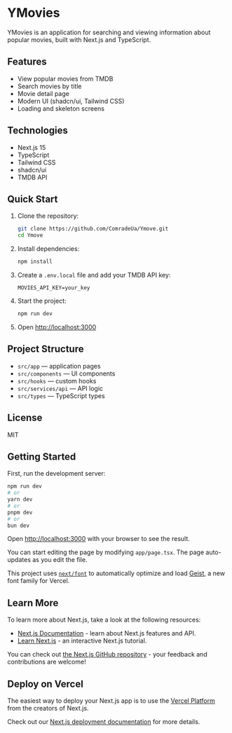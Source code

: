 
# YMovies

YMovies is an application for searching and viewing information about popular movies, built with Next.js and TypeScript.

## Features
- View popular movies from TMDB
- Search movies by title
- Movie detail page
- Modern UI (shadcn/ui, Tailwind CSS)
- Loading and skeleton screens

## Technologies
- Next.js 15
- TypeScript
- Tailwind CSS
- shadcn/ui
- TMDB API

## Quick Start

1. Clone the repository:
	```bash
	git clone https://github.com/ComradeUa/Ymove.git
	cd Ymove
	```
2. Install dependencies:
	```bash
	npm install
	```
3. Create a `.env.local` file and add your TMDB API key:
	```env
	MOVIES_API_KEY=your_key
	```
4. Start the project:
	```bash
	npm run dev
	```
5. Open [http://localhost:3000](http://localhost:3000)

## Project Structure
- `src/app` — application pages
- `src/components` — UI components
- `src/hooks` — custom hooks
- `src/services/api` — API logic
- `src/types` — TypeScript types

## License
MIT

## Getting Started

First, run the development server:

```bash
npm run dev
# or
yarn dev
# or
pnpm dev
# or
bun dev
```

Open [http://localhost:3000](http://localhost:3000) with your browser to see the result.

You can start editing the page by modifying `app/page.tsx`. The page auto-updates as you edit the file.

This project uses [`next/font`](https://nextjs.org/docs/app/building-your-application/optimizing/fonts) to automatically optimize and load [Geist](https://vercel.com/font), a new font family for Vercel.

## Learn More

To learn more about Next.js, take a look at the following resources:

- [Next.js Documentation](https://nextjs.org/docs) - learn about Next.js features and API.
- [Learn Next.js](https://nextjs.org/learn) - an interactive Next.js tutorial.

You can check out [the Next.js GitHub repository](https://github.com/vercel/next.js) - your feedback and contributions are welcome!

## Deploy on Vercel

The easiest way to deploy your Next.js app is to use the [Vercel Platform](https://vercel.com/new?utm_medium=default-template&filter=next.js&utm_source=create-next-app&utm_campaign=create-next-app-readme) from the creators of Next.js.

Check out our [Next.js deployment documentation](https://nextjs.org/docs/app/building-your-application/deploying) for more details.
